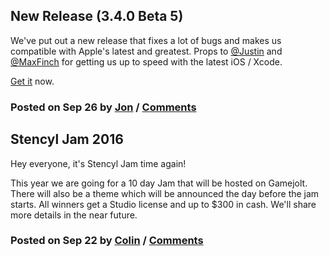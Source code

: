 ## New Release (3.4.0 Beta 5)

We've put out a new release that fixes a lot of bugs and makes us compatible with Apple's latest and greatest. Props to [@Justin](http://www.stencyl.com/users/index/21) and [@MaxFinch](http://www.stencyl.com/users/index/56065) for getting us up to speed with the latest iOS / Xcode.

[Get it](http://www.stencyl.com/download/) now.

### Posted on Sep 26 by [Jon](http://www.stencyl.com/users/index/2) / [Comments](http://community.stencyl.com/index.php/topic,49229.0.html)


## Stencyl Jam 2016

Hey everyone, it's Stencyl Jam time again! 

This year we are going for a 10 day Jam that will be hosted on Gamejolt. There will also be a theme which will be announced the day before the jam starts. All winners get a Studio license and up to $300 in cash. We'll share more details in the near future.

### Posted on Sep 22 by [Colin](http://www.stencyl.com/users/index/147284) / [Comments](http://community.stencyl.com/index.php/topic,49229.0.html)
